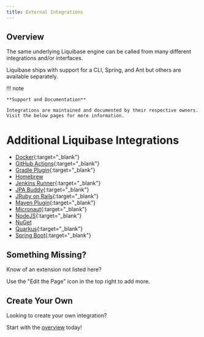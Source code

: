 ```yaml
---
title: External Integrations
---
```


## Overview

The same underlying Liquibase engine can be called from many different integrations and/or interfaces.

Liquibase ships with support for a CLI, Spring, and Ant but others are available separately.

!!! note

    **Support and Documentation**
    
    Integrations are maintained and documented by their respective owners. Visit the below pages for more information.

# Additional Liquibase Integrations

- [Docker](https://hub.docker.com/r/liquibase/liquibase){:target="_blank"}
- [GitHub Actions](https://github.com/liquibase-github-actions){:target="_blank"}
- [Gradle Plugin](https://github.com/liquibase/liquibase-gradle-plugin){:target="_blank"}
- [Homebrew](https://formulae.brew.sh/formula/liquibase)
- [Jenkins Runner](https://plugins.jenkins.io/liquibase-runner/){:target="_blank"}
- [JPA Buddy](https://www.jpa-buddy.com/documentation/database-versioning/#liquibase-support){:target="_blank"}
- [JRuby on Rails](https://github.com/redbeard/liquibase-rails){:target="_blank"}                                           
- [Maven Plugin](https://docs.liquibase.com/tools-integrations/maven/home.html){:target="_blank"}                                                              
- [Micronaut](https://micronaut-projects.github.io/micronaut-liquibase/latest/guide/){:target="_blank"}
- [NodeJS](https://www.npmjs.com/package/liquibase){:target="_blank"}
- [NuGet](https://www.nuget.org/packages/Liquibase.Cli)
- [Quarkus](https://quarkus.io/guides/liquibase){:target="_blank"}
- [Spring Boot](https://docs.spring.io/spring-boot/docs/current/reference/html/howto.html#howto.data-initialization.migration-tool.liquibase){:target="_blank"}

## Something Missing?

Know of an extension not listed here?

Use the "Edit the Page" icon in the top right to add more.

## Create Your Own

Looking to create your own integration?

Start with the [overview](../integrations/index.md) today!